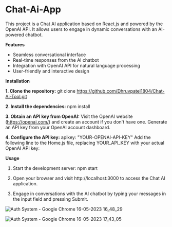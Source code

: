 # Chat-Ai-App
This project is a Chat AI application based on React.js and powered by the OpenAI API. It allows users to engage in dynamic conversations with an AI-powered chatbot.

**Features**
* Seamless conversational interface
* Real-time responses from the AI chatbot
* Integration with OpenAI API for natural language processing
* User-friendly and interactive design

**Installation**

**1. Clone the repository:**
git clone https://github.com/Dhruvpatel1804/Chat-Ai-Tool.git

**2. Install the dependencies:**
npm install

**3. Obtain an API key from OpenAI:**
Visit the OpenAI website (https://openai.com/) and create an account if you don't have one.
Generate an API key from your OpenAI account dashboard.

**4. Configure the API key:**
apikey: "YOUR-OPENAI-API-KEY" 
Add the following line to the Home.js file, replacing YOUR_API_KEY with your actual OpenAI API key:

**Usage**
1. Start the development server:
npm start

2. Open your browser and visit http://localhost:3000 to access the Chat AI application.

3. Engage in conversations with the AI chatbot by typing your messages in the input field and pressing Submit.

![Auth System - Google Chrome 16-05-2023 16_48_29](https://github.com/Dhruvpatel1804/Chat-Ai-Tool/assets/97275086/773ab0ff-dea9-45e9-9604-46cb2a207132)


![Auth System - Google Chrome 16-05-2023 17_43_05](https://github.com/Dhruvpatel1804/Chat-Ai-Tool/assets/97275086/0545d95f-44c1-413a-8f9a-6abc61e0f8a4)
